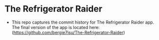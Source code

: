 # The Refrigerator Raider
- This repo captures the commit history for The Refrigerator Raider app. The final version of the app is located here: (https://github.com/bergie7isu/The-Refrigerator-Raider)
